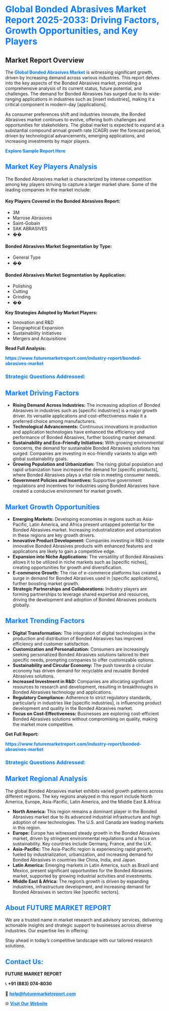 <h1 style="color: #007BFF;">Global Bonded Abrasives Market Report 2025-2033: Driving Factors, Growth Opportunities, and Key Players</h1>

<section id="overview">
<h2>Market Report Overview</h2>
<p>The <a href="https://www.futuremarketreport.com/industry-report/bonded-abrasives-market" style="color: #007BFF; text-decoration: none;"><strong>Global Bonded Abrasives Market</strong></a> is witnessing significant growth, driven by increasing demand across various industries. This report delves into the key aspects of the Bonded Abrasives market, providing a comprehensive analysis of its current status, future potential, and challenges. The demand for Bonded Abrasives has surged due to its wide-ranging applications in industries such as [insert industries], making it a critical component in modern-day [applications].</p>
<p>As consumer preferences shift and industries innovate, the Bonded Abrasives market continues to evolve, offering both challenges and opportunities for stakeholders. The global market is expected to expand at a substantial compound annual growth rate (CAGR) over the forecast period, driven by technological advancements, emerging applications, and increasing investments by major players.</p>
</section>

<section id="overview">
<p><a href="https://www.futuremarketreport.com/request-sample/reportId=114055" style="color: #007BFF; text-decoration: none;"><strong>Explore Sample Report Here</strong></a></p>
</section>

<section id="key-players">
<h2 style="color: #007BFF;">Market Key Players Analysis</h2>
<p>The Bonded Abrasives market is characterized by intense competition among key players striving to capture a larger market share. Some of the leading companies in the market include:</p>
<h4>Key Players Covered in the Bonded Abrasives Report:</h4>
<ul><li>3M</li><li>Marrose Abrasives</li><li>Saint-Gobain</li><li>SAK ABRASIVES</li><li>��</li></ul>
<h4>Bonded Abrasives Market Segmentation by Type:</h4>
<ul><li>General Type</li><li>��</li></ul>

<h4>Bonded Abrasives Market Segmentation by Application:</h4>
<ul><li>Polishing</li><li>Cutting</li><li>Grinding</li><li>��</li></ul>
<p><strong>Key Strategies Adopted by Market Players:</strong></p>
<ul>
<li>Innovation and R&D</li>
<li>Geographical Expansion</li>
<li>Sustainability Initiatives</li>
<li>Mergers and Acquisitions</li>
</ul>
</section>

<section>
<p><strong>Read Full Analysis: </strong></p><a href="https://www.futuremarketreport.com/industry-report/bonded-abrasives-market" style="color: #007BFF; text-decoration: none;"><strong>https://www.futuremarketreport.com/industry-report/bonded-abrasives-market</strong></a>
<h3 style="color: #007BFF;">Strategic Questions Addressed:</h3>
</section>

<section id="driving-factors">
<h2 style="color: #007BFF;">Market Driving Factors</h2>
<ul>
<li><strong>Rising Demand Across Industries:</strong> The increasing adoption of Bonded Abrasives in industries such as [specific industries] is a major growth driver. Its versatile applications and cost-effectiveness make it a preferred choice among manufacturers.</li>
<li><strong>Technological Advancements:</strong> Continuous innovations in production and application technologies have enhanced the efficiency and performance of Bonded Abrasives, further boosting market demand.</li>
<li><strong>Sustainability and Eco-Friendly Initiatives:</strong> With growing environmental concerns, the demand for sustainable Bonded Abrasives solutions has surged. Companies are investing in eco-friendly variants to align with global sustainability goals.</li>
<li><strong>Growing Population and Urbanization:</strong> The rising global population and rapid urbanization have increased the demand for [specific products], where Bonded Abrasives plays a vital role in meeting consumer needs.</li>
<li><strong>Government Policies and Incentives:</strong> Supportive government regulations and incentives for industries using Bonded Abrasives have created a conducive environment for market growth.</li>
</ul>
</section>

<section id="growth-opportunities">
<h2 style="color: #007BFF;">Market Growth Opportunities</h2>
<ul>
<li><strong>Emerging Markets:</strong> Developing economies in regions such as Asia-Pacific, Latin America, and Africa present untapped potential for the Bonded Abrasives market. Increasing industrialization and urbanization in these regions are key growth drivers.</li>
<li><strong>Innovative Product Development:</strong> Companies investing in R&D to create innovative Bonded Abrasives products with enhanced features and applications are likely to gain a competitive edge.</li>
<li><strong>Expansion into Niche Applications:</strong> The versatility of Bonded Abrasives allows it to be utilized in niche markets such as [specific niches], creating opportunities for growth and diversification.</li>
<li><strong>E-commerce Growth:</strong> The rise of e-commerce platforms has created a surge in demand for Bonded Abrasives used in [specific applications], further boosting market growth.</li>
<li><strong>Strategic Partnerships and Collaborations:</strong> Industry players are forming partnerships to leverage shared expertise and resources, driving the development and adoption of Bonded Abrasives products globally.</li>
</ul>
</section>

<section id="trending-factors">
<h2 style="color: #007BFF;">Market Trending Factors</h2>
<ul>
<li><strong>Digital Transformation:</strong> The integration of digital technologies in the production and distribution of Bonded Abrasives has improved efficiency and customer satisfaction.</li>
<li><strong>Customization and Personalization:</strong> Consumers are increasingly seeking personalized Bonded Abrasives solutions tailored to their specific needs, prompting companies to offer customizable options.</li>
<li><strong>Sustainability and Circular Economy:</strong> The push towards a circular economy has driven demand for recyclable and reusable Bonded Abrasives solutions.</li>
<li><strong>Increased Investment in R&D:</strong> Companies are allocating significant resources to research and development, resulting in breakthroughs in Bonded Abrasives technology and applications.</li>
<li><strong>Regulatory Compliance:</strong> Adherence to strict regulatory standards, particularly in industries like [specific industries], is influencing product development and quality in the Bonded Abrasives market.</li>
<li><strong>Focus on Cost-Effectiveness:</strong> Businesses are exploring cost-efficient Bonded Abrasives solutions without compromising on quality, making the market more competitive.</li>
</ul>
</section>

<section>
<p><strong>Get Full Report: </strong></p><a href="https://www.futuremarketreport.com/industry-report/bonded-abrasives-market" style="color: #007BFF; text-decoration: none;"><strong>https://www.futuremarketreport.com/industry-report/bonded-abrasives-market</strong></a>
<h3 style="color: #007BFF;">Strategic Questions Addressed:</h3>
</section>


<section id="regional-analysis">
<h2 style="color: #007BFF;">Market Regional Analysis</h2>
<p>The global Bonded Abrasives market exhibits varied growth patterns across different regions. The key regions analyzed in this report include North America, Europe, Asia-Pacific, Latin America, and the Middle East & Africa:</p>
<ul>
<li><strong>North America:</strong> This region remains a dominant player in the Bonded Abrasives market due to its advanced industrial infrastructure and high adoption of new technologies. The U.S. and Canada are leading markets in this region.</li>
<li><strong>Europe:</strong> Europe has witnessed steady growth in the Bonded Abrasives market, driven by stringent environmental regulations and a focus on sustainability. Key countries include Germany, France, and the U.K.</li>
<li><strong>Asia-Pacific:</strong> The Asia-Pacific region is experiencing rapid growth, fueled by industrialization, urbanization, and increasing demand for Bonded Abrasives in countries like China, India, and Japan.</li>
<li><strong>Latin America:</strong> Emerging markets in Latin America, such as Brazil and Mexico, present significant opportunities for the Bonded Abrasives market, supported by growing industrial activities and investments.</li>
<li><strong>Middle East & Africa:</strong> The region’s growth is driven by expanding industries, infrastructure development, and increasing demand for Bonded Abrasives in sectors like [specific sectors].</li>
</ul>
</section>

<footer>
<h2 style="color: #007BFF;">About FUTURE MARKET REPORT</h2>
<p>We are a trusted name in market research and advisory services, delivering actionable insights and strategic support to businesses across diverse industries. Our expertise lies in offering:</p>

<p>Stay ahead in today’s competitive landscape with our tailored research solutions.</p>

<h2 style="color: #007BFF;">Contact Us:</h2>
<p><strong>FUTURE MARKET REPORT</strong></p>
<p>📞 <strong>+91 (883) 074-8030</strong></p>
<p>📧 <strong><a href="mailto:help@futuremarketreport.com" style="color: #007BFF;">help@futuremarketreport.com</a></strong></p>
<p>🌐 <strong><a href="https://www.futuremarketreport.com/" style="color: #007BFF;">Visit Our Website</a></strong></p>
</footer>